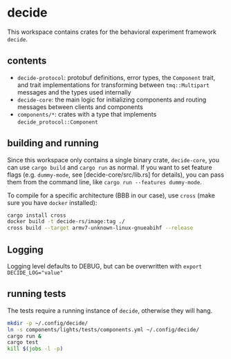 # decide

This workspace contains crates for the behavioral experiment framework `decide`.

## contents
- `decide-protocol`: protobuf definitions, error types, the `Component` trait, and trait implementations for transforming between `tmq::Multipart` messages and the types used internally
- `decide-core`: the main logic for initializing components and routing messages between clients and components
- `components/*`: crates with a type that implements `decide_protocol::Component`

## building and running

Since this workspace only contains a single binary crate, `decide-core`, you can use `cargo build` and `cargo run` as normal. If you want to set feature flags (e.g. `dummy-mode`, see [decide-core/src/lib.rs] for details), you can pass them from the command line, like
`cargo run --features dummy-mode`.

To compile for a specific architecture (BBB in our case), use `cross` (make sure you have `docker` installed):
```bash
cargo install cross
docker build -t decide-rs/image:tag ./
cross build --target armv7-unknown-linux-gnueabihf --release
```

## Logging
Logging level defaults to DEBUG, but can be overwritten with `export DECIDE_LOG="value"`

## running tests

The tests require a running instance of `decide`, otherwise they will hang.
```bash
mkdir -p ~/.config/decide/
ln -s components/lights/tests/components.yml ~/.config/decide/
cargo run &
cargo test
kill $(jobs -l -p)
```
